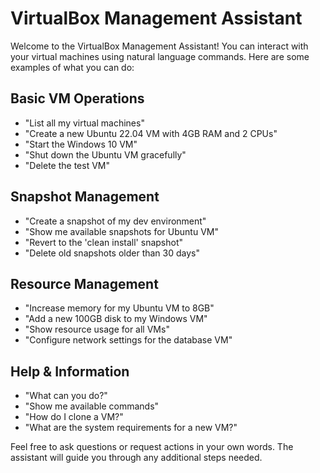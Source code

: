 # VirtualBox Management Assistant

Welcome to the VirtualBox Management Assistant! You can interact with your virtual machines using natural language commands. Here are some examples of what you can do:

## Basic VM Operations
- "List all my virtual machines"
- "Create a new Ubuntu 22.04 VM with 4GB RAM and 2 CPUs"
- "Start the Windows 10 VM"
- "Shut down the Ubuntu VM gracefully"
- "Delete the test VM"

## Snapshot Management
- "Create a snapshot of my dev environment"
- "Show me available snapshots for Ubuntu VM"
- "Revert to the 'clean install' snapshot"
- "Delete old snapshots older than 30 days"

## Resource Management
- "Increase memory for my Ubuntu VM to 8GB"
- "Add a new 100GB disk to my Windows VM"
- "Show resource usage for all VMs"
- "Configure network settings for the database VM"

## Help & Information
- "What can you do?"
- "Show me available commands"
- "How do I clone a VM?"
- "What are the system requirements for a new VM?"

Feel free to ask questions or request actions in your own words. The assistant will guide you through any additional steps needed.



